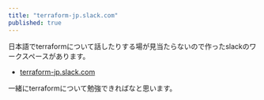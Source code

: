 ```yaml
---
title: "terraform-jp.slack.com"
published: true
---
```


日本語でterraformについて話したりする場が見当たらないので作ったslackのワークスペースがあります。

* [terraform-jp.slack.com](https://join.slack.com/t/terraform-jp/signup?x=x-538011659287-538015405447)

一緒にterraformについて勉強できればなと思います。
